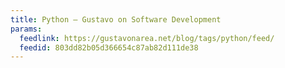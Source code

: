 ```yaml
---
title: Python – Gustavo on Software Development
params:
  feedlink: https://gustavonarea.net/blog/tags/python/feed/
  feedid: 803dd82b05d366654c87ab82d111de38
---
```

